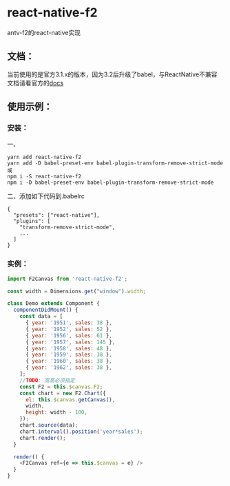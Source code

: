 # react-native-f2
antv-f2的react-native实现

## 文档：
当前使用的是官方3.1.x的版本，因为3.2后升级了babel，与ReactNative不兼容
文档请看官方的[docs](https://antv.alipay.com/zh-cn/f2/3.x/index.html)

## 使用示例：
### 安装：
一、
```
yarn add react-native-f2
yarn add -D babel-preset-env babel-plugin-transform-remove-strict-mode
或
npm i -S react-native-f2
npm i -D babel-preset-env babel-plugin-transform-remove-strict-mode
```

二、添加如下代码到.babelrc
```
{
  "presets": ["react-native"],
  "plugins": [
    "transform-remove-strict-mode",
    ...
  ]
}
```

### 实例：
```js
import F2Canvas from 'react-native-f2';

const width = Dimensions.get("window").width;

class Demo extends Component {
  componentDidMount() {
    const data = [
      { year: '1951', sales: 38 },
      { year: '1952', sales: 52 },
      { year: '1956', sales: 61 },
      { year: '1957', sales: 145 },
      { year: '1958', sales: 48 },
      { year: '1959', sales: 38 },
      { year: '1960', sales: 38 },
      { year: '1962', sales: 38 },
    ];
    //TODO: 宽高必须指定
    const F2 = this.$canvas.F2;
    const chart = new F2.Chart({
      el: this.$canvas.getCanvas(),
      width,
      height: width - 100,
    });
    chart.source(data);
    chart.interval().position('year*sales');
    chart.render();
  }

  render() {
    <F2Canvas ref={e => this.$canvas = e} />
  }
}
```
